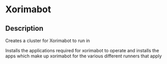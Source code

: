 # Xorimabot

## Description

Creates a cluster for Xorimabot to run in

Installs the applications required for xorimabot to operate and installs the apps which make up xorimabot for the various different runners that apply


